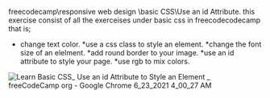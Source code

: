 freecodecamp\responsive web design \basic CSS\Use an id Attribute.
this exercise consist of all the exerceises under basic css in freecodecodecamp
that is;
* change text color.
*use a css class to style an element.
*change the font size of an elelment.
*add round border to your image.
*use an id attribute to style your page.
*use rgb to mix colors.



![Learn Basic CSS_ Use an id Attribute to Style an Element _ freeCodeCamp org - Google Chrome 6_23_2021 4_00_27 AM](https://user-images.githubusercontent.com/84879557/123143153-26e6d180-d452-11eb-8e4e-5e549b09c895.png)


